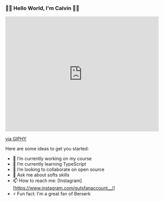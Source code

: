 ### 👋👋 Hello World, I'm Calvin 👋👋

<iframe src="https://giphy.com/embed/qgQUggAC3Pfv687qPC" width="480" height="360" frameBorder="0" class="giphy-embed" allowFullScreen></iframe><p><a href="https://giphy.com/gifs/dommespace-domme-space-programador-qgQUggAC3Pfv687qPC">via GIPHY</a></p>

Here are some ideas to get you started:

- 🔭 I’m currently working on my course
- 🌱 I’m currently learning TypeScript
- 👯 I’m looking to collaborate on open source
- 💬 Ask me about softs skills
- 📫 How to reach me: [Instagram][https://www.instagram.com/gutsfanaccount__/]
- ⚡ Fun fact: I'm a great fan of Berserk
